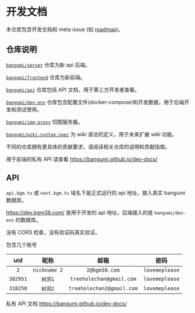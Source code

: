 # 开发文档

本仓库包含开发文档和 meta issue (如 [roadmap](https://github.com/bangumi/dev-docs/issues/1))。

## 仓库说明

[`bangumi/server`](https://github.com/bangumi/server) 仓库为新 api 后端。

[`bangumi/frontend`](https://github.com/bangumi/frontend) 仓库为新前端。

[`bangumi/api`](https://github.com/bangumi/api) 仓库包括 API 文档，用于第三方开发者查看。

[`bangumi/dev-env`](https://github.com/bangumi/dev-env) 仓库包含配置文件(docker-compose)和开发数据，用于后端开发和测试使用。

[`bangumi/img-proxy`](https://github.com/bangumi/img-proxy) 切图服务器。

[`bangumi/wiki-syntax-spec`](https://github.com/bangumi/wiki-syntax-spec) 为 wiki 语法的定义，用于未来扩展 wiki 功能。

不同的仓库拥有更具体的贡献要求，请阅读相关仓库的说明和贡献指南。

用于前端的私有 API 请查看 https://bangumi.github.io/dev-docs/

## API

`api.bgm.tv` 或 `next.bgm.tv` 域名下是正式运行的 api 地址，接入真实 bangumi 数据库。

https://dev.bgm38.com/ 是用于开发的 api 地址，后端接入的是 `bangumi/dev-env` 的数据库。

没有 CORS 检查，没有验证码真实验证。

包含几个账号

|   uid    |     昵称     |           邮箱            |      密码      |
| :------: | :----------: | :-----------------------: | :------------: |
|   `2`    | `nickname 2` |       `2@bgm38.com`       | `lovemeplease` |
| `382951` |   `树洞1`    | `treeholechan@gmail.com`  | `lovemeplease` |
| `318250` |   `树洞2`    | `treeholechan2@gmail.com` | `lovemeplease` |

私有 API 文档 https://bangumi.github.io/dev-docs/
